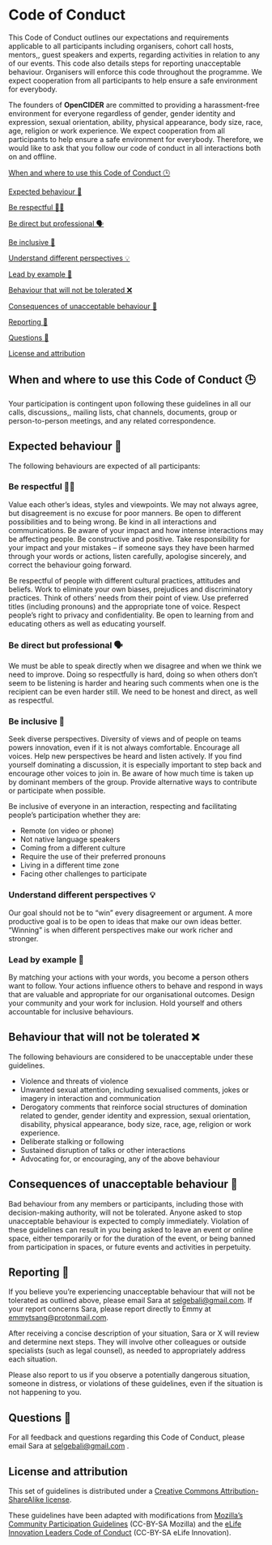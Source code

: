 # Code of Conduct

This Code of Conduct outlines our expectations and requirements applicable to all participants including organisers, cohort call hosts, mentors,, guest speakers and experts, regarding activities in relation to any of our events. This code also details steps for reporting unacceptable behaviour. Organisers will enforce this code throughout the programme. We expect cooperation from all participants to help ensure a safe environment for everybody.

The founders of **OpenCIDER** are committed to providing a harassment-free environment for everyone regardless of gender, gender identity and expression, sexual orientation, ability, physical appearance, body size, race, age, religion or work experience.  We expect cooperation from all participants to help ensure a safe environment for everybody. Therefore, we would like to ask that you follow our code of conduct in all interactions both on and offline.   


[When and where to use this Code of Conduct 🕒](#when)

[Expected behaviour 🌼](https://docs.google.com/document/d/1U_OOpMX3qLAapjMYevuMC3iUBs8iCGwyrskrwnFYmyI/edit#heading=h.o40su0n7o5u7)

[Be respectful 👂🏽](https://docs.google.com/document/d/1U_OOpMX3qLAapjMYevuMC3iUBs8iCGwyrskrwnFYmyI/edit#heading=h.606k9ebooh25)

[Be direct but professional 🗣️](https://docs.google.com/document/d/1U_OOpMX3qLAapjMYevuMC3iUBs8iCGwyrskrwnFYmyI/edit#heading=h.5sob4l5e91bg)

[Be inclusive 🌈](https://docs.google.com/document/d/1U_OOpMX3qLAapjMYevuMC3iUBs8iCGwyrskrwnFYmyI/edit#heading=h.xa2pr7498ahc)

[Understand different perspectives 💡](https://docs.google.com/document/d/1U_OOpMX3qLAapjMYevuMC3iUBs8iCGwyrskrwnFYmyI/edit#heading=h.3stg7868yf7z)

[Lead by example 🙋](https://docs.google.com/document/d/1U_OOpMX3qLAapjMYevuMC3iUBs8iCGwyrskrwnFYmyI/edit#heading=h.8yd9i9jwnx6c)

[Behaviour that will not be tolerated ❌](https://docs.google.com/document/d/1U_OOpMX3qLAapjMYevuMC3iUBs8iCGwyrskrwnFYmyI/edit#heading=h.epnxz8zb4pi2)

[Consequences of unacceptable behaviour 👀](https://docs.google.com/document/d/1U_OOpMX3qLAapjMYevuMC3iUBs8iCGwyrskrwnFYmyI/edit#heading=h.tymvfefmyp7i)

[Reporting 📝](https://docs.google.com/document/d/1U_OOpMX3qLAapjMYevuMC3iUBs8iCGwyrskrwnFYmyI/edit#heading=h.xa17wrbzfvck)

[Questions 💬](https://docs.google.com/document/d/1U_OOpMX3qLAapjMYevuMC3iUBs8iCGwyrskrwnFYmyI/edit#heading=h.vsps0kvzhuas)

[License and attribution](https://docs.google.com/document/d/1U_OOpMX3qLAapjMYevuMC3iUBs8iCGwyrskrwnFYmyI/edit#heading=h.3ey5g88wtq15)  


## When and where to use this Code of Conduct 🕒  <a id="when"></a>

Your participation is contingent upon following these guidelines in all our calls, discussions,, mailing lists, chat channels, documents, group or person-to-person meetings, and any related correspondence.  


## Expected behaviour 🌼

The following behaviours are expected of all participants:  


### Be respectful 👂🏽

Value each other’s ideas, styles and viewpoints. We may not always agree, but disagreement is no excuse for poor manners. Be open to different possibilities and to being wrong. Be kind in all interactions and communications. Be aware of your impact and how intense interactions may be affecting people. Be constructive and positive. Take responsibility for your impact and your mistakes – if someone says they have been harmed through your words or actions, listen carefully, apologise sincerely, and correct the behaviour going forward.  


Be respectful of people with different cultural practices, attitudes and beliefs. Work to eliminate your own biases, prejudices and discriminatory practices. Think of others’ needs from their point of view. Use preferred titles \(including pronouns\) and the appropriate tone of voice. Respect people’s right to privacy and confidentiality. Be open to learning from and educating others as well as educating yourself.  


### Be direct but professional 🗣️

We must be able to speak directly when we disagree and when we think we need to improve. Doing so respectfully is hard, doing so when others don’t seem to be listening is harder and hearing such comments when one is the recipient can be even harder still. We need to be honest and direct, as well as respectful.

### Be inclusive 🌈

Seek diverse perspectives. Diversity of views and of people on teams powers innovation, even if it is not always comfortable. Encourage all voices. Help new perspectives be heard and listen actively. If you find yourself dominating a discussion, it is especially important to step back and encourage other voices to join in. Be aware of how much time is taken up by dominant members of the group. Provide alternative ways to contribute or participate when possible.

Be inclusive of everyone in an interaction, respecting and facilitating people’s participation whether they are:

* Remote \(on video or phone\)
* Not native language speakers
* Coming from a different culture
* Require the use of their preferred pronouns
* Living in a different time zone
* Facing other challenges to participate

### Understand different perspectives 💡

Our goal should not be to “win” every disagreement or argument. A more productive goal is to be open to ideas that make our own ideas better. “Winning” is when different perspectives make our work richer and stronger.

### Lead by example 🙋

By matching your actions with your words, you become a person others want to follow. Your actions influence others to behave and respond in ways that are valuable and appropriate for our organisational outcomes. Design your community and your work for inclusion. Hold yourself and others accountable for inclusive behaviours. 

## Behaviour that will not be tolerated ❌

The following behaviours are considered to be unacceptable under these guidelines.

* Violence and threats of violence
* Unwanted sexual attention, including sexualised comments, jokes or imagery in interaction and communication
* Derogatory comments that reinforce social structures of domination related to gender, gender identity and expression, sexual orientation, disability, physical appearance, body size, race, age, religion or work experience.
* Deliberate stalking or following
* Sustained disruption of talks or other interactions
* Advocating for, or encouraging, any of the above behaviour

## Consequences of unacceptable behaviour 👀

Bad behaviour from any members or participants, including those with decision-making authority, will not be tolerated. Anyone asked to stop unacceptable behaviour is expected to comply immediately. Violation of these guidelines can result in you being asked to leave an event or online space, either temporarily or for the duration of the event, or being banned from participation in spaces, or future events and activities in perpetuity.

## Reporting 📝

If you believe you’re experiencing unacceptable behaviour that will not be tolerated as outlined above, please email Sara at [selgebali@gmail.com](mailto:selgebali@gmail.com). If your report concerns Sara, please report directly to Emmy at [emmytsang@protonmail.com](mailto:emmytsang@protonmail.com). 

After receiving a concise description of your situation, Sara or X will review and determine next steps. They will involve other colleagues or outside specialists \(such as legal counsel\), as needed to appropriately address each situation.

Please also report to us if you observe a potentially dangerous situation, someone in distress, or violations of these guidelines, even if the situation is not happening to you.  
  
  


## Questions 💬

For all feedback and questions regarding this Code of Conduct, please email Sara at [selgebali@gmail.com](mailto:selgebali@gmail.com) .

## License and attribution

This set of guidelines is distributed under a [Creative Commons Attribution-ShareAlike license](https://creativecommons.org/licenses/by-sa/3.0/).

These guidelines have been adapted with modifications from [Mozilla’s Community Participation Guidelines](https://www.mozilla.org/en-US/about/governance/policies/participation/) \(CC-BY-SA Mozilla\) and the [eLife Innovation Leaders Code of Conduct](http://elifesci.org/InnovationLeaders-CoC) \(CC-BY-SA eLife Innovation\).   


 

